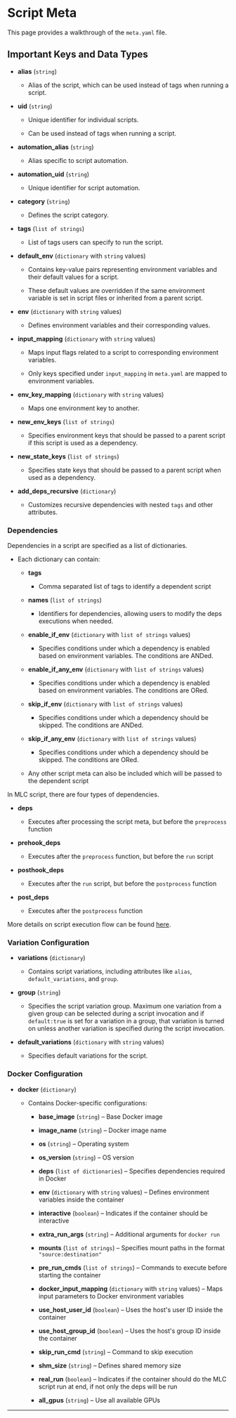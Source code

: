 # Script Meta  

This page provides a walkthrough of the `meta.yaml` file.  

## Important Keys and Data Types  

- **alias** (`string`)  

  - Alias of the script, which can be used instead of tags when running a script.  

- **uid** (`string`)  

  - Unique identifier for individual scripts.  

  - Can be used instead of tags when running a script.  

- **automation_alias** (`string`)  

  - Alias specific to script automation.  

- **automation_uid** (`string`)  

  - Unique identifier for script automation.  

- **category** (`string`)  

  - Defines the script category.  

- **tags** (`list of strings`)  

  - List of tags users can specify to run the script.  

- **default_env** (`dictionary` with `string` values)  

  - Contains key-value pairs representing environment variables and their default values for a script.

  - These default values are overridden if the same environment variable is set in script files or inherited from a parent script.  

- **env** (`dictionary` with `string` values)  

  - Defines environment variables and their corresponding values.  

- **input_mapping** (`dictionary` with `string` values)  

  - Maps input flags related to a script to corresponding environment variables.  

  - Only keys specified under `input_mapping` in `meta.yaml` are mapped to environment variables.  

- **env_key_mapping** (`dictionary` with `string` values)  

  - Maps one environment key to another.  

- **new_env_keys** (`list of strings`)  

  - Specifies environment keys that should be passed to a parent script if this script is used as a dependency.  

- **new_state_keys** (`list of strings`)  

  - Specifies state keys that should be passed to a parent script when used as a dependency.  

- **add_deps_recursive** (`dictionary`)  

  - Customizes recursive dependencies with nested `tags` and other attributes.  

### Dependencies  

  Dependencies in a script are specified as a list of dictionaries.

  - Each dictionary can contain:

    - **tags**

      - Comma separated list of tags to identify a dependent script

    - **names** (`list of strings`)

      - Identifiers for dependencies, allowing users to modify the deps executions when needed.  

    - **enable_if_env** (`dictionary` with `list of strings` values)  

      - Specifies conditions under which a dependency is enabled based on environment variables. The conditions are ANDed. 

    - **enable_if_any_env** (`dictionary` with `list of strings` values)  

      - Specifies conditions under which a dependency is enabled based on environment variables. The conditions are ORed.

    - **skip_if_env** (`dictionary` with `list of strings` values)  

      - Specifies conditions under which a dependency should be skipped. The conditions are ANDed.

    - **skip_if_any_env** (`dictionary` with `list of strings` values)  

      - Specifies conditions under which a dependency should be skipped. The conditions are ORed.

    - Any other script meta can also be included which will be passed to the dependent script

  In MLC script, there are four types of dependencies.

  - **deps**

    - Executes after processing the script meta, but before the `preprocess` function

  - **prehook_deps**

    - Executes after the `preprocess` function, but before the `run` script

  - **posthook_deps**

    - Executes after the `run` script, but before the `postprocess` function

  - **post_deps**

    - Executes after the `postprocess` function

  More details on script execution flow can be found [here](execution-flow.md).


### Variation Configuration  

- **variations** (`dictionary`)  
 
  - Contains script variations, including attributes like `alias`, `default_variations`, and `group`.  

- **group** (`string`)  

  - Specifies the script variation group. Maximum one variation from a given group can be selected during a script invocation and if `default:true` is set for a variation in a group, that variation is turned on unless another variation is specified during the script invocation.

- **default_variations** (`dictionary` with `string` values)  

  - Specifies default variations for the script.  



### Docker Configuration  

- **docker** (`dictionary`)  

  - Contains Docker-specific configurations:  

    - **base_image** (`string`) – Base Docker image  

    - **image_name** (`string`) – Docker image name  

    - **os** (`string`) – Operating system  

    - **os_version** (`string`) – OS version  

    - **deps** (`list of dictionaries`) – Specifies dependencies required in Docker  

    - **env** (`dictionary` with `string` values) – Defines environment variables inside the container  

    - **interactive** (`boolean`) – Indicates if the container should be interactive  

    - **extra_run_args** (`string`) – Additional arguments for `docker run`  

    - **mounts** (`list of strings`) – Specifies mount paths in the format `"source:destination"`  

    - **pre_run_cmds** (`list of strings`) – Commands to execute before starting the container  

    - **docker_input_mapping** (`dictionary` with `string` values) – Maps input parameters to Docker environment variables  

    - **use_host_user_id** (`boolean`) – Uses the host's user ID inside the container  

    - **use_host_group_id** (`boolean`) – Uses the host's group ID inside the container  

    - **skip_run_cmd** (`string`) – Command to skip execution  

    - **shm_size** (`string`) – Defines shared memory size  

    - **real_run** (`boolean`) – Indicates if the container should do the MLC script run at end, if not only the deps will be run

    - **all_gpus** (`string`) – Use all available GPUs

---

